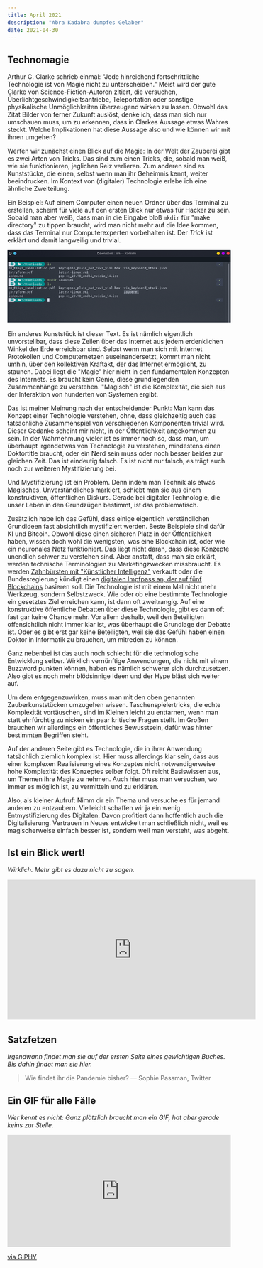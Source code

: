 ```yaml
---
title: April 2021
description: "Abra Kadabra dumpfes Gelaber"
date: 2021-04-30
---
```


## Technomagie

Arthur C. Clarke schrieb einmal: "Jede hinreichend fortschrittliche Technologie ist von Magie nicht zu unterscheiden." Meist wird der gute Clarke von Science-Fiction-Autoren zitiert, die versuchen, Überlichtgeschwindigkeitsantriebe, Teleportation oder sonstige physikalische Unmöglichkeiten überzeugend wirken zu lassen. Obwohl das Zitat Bilder von ferner Zukunft auslöst, denke ich, dass man sich nur umschauen muss, um zu erkennen, dass in Clarkes Aussage etwas Wahres steckt. Welche Implikationen hat diese Aussage also und wie können wir mit ihnen umgehen?

Werfen wir zunächst einen Blick auf die Magie: In der Welt der Zauberei gibt es zwei Arten von Tricks. Das sind zum einen Tricks, die, sobald man weiß, wie sie funktionieren, jeglichen Reiz verlieren. Zum anderen sind es Kunststücke, die einen, selbst wenn man ihr Geheimnis kennt, weiter beeindrucken. Im Kontext von (digitaler) Technologie erlebe ich eine ähnliche Zweiteilung.

Ein Beispiel: Auf einem Computer einen neuen Ordner über das Terminal zu erstellen, scheint für viele auf den ersten Blick nur etwas für Hacker zu sein. Sobald man aber weiß, dass man in die Eingabe bloß `mkdir` für "make directory" zu tippen braucht, wird man nicht mehr auf die Idee kommen, dass das Terminal nur Computerexperten vorbehalten ist. Der _Trick_ ist erklärt und damit langweilig und trivial.

![mkdir im Terminal](./01.png)

Ein anderes Kunststück ist dieser Text. Es ist nämlich eigentlich unvorstellbar, dass diese Zeilen über das Internet aus jedem erdenklichen Winkel der Erde erreichbar sind. Selbst wenn man sich mit Internet Protokollen und Computernetzen auseinandersetzt, kommt man nicht umhin, über den kollektiven Kraftakt, der das Internet ermöglicht, zu staunen. Dabei liegt die "Magie" hier nicht in den fundamentalen Konzepten des Internets. Es braucht kein Genie, diese grundlegenden Zusammenhänge zu verstehen. "Magisch" ist die Komplexität, die sich aus der Interaktion von hunderten von Systemen ergibt.

Das ist meiner Meinung nach der entscheidender Punkt: Man kann das Konzept einer Technologie verstehen, ohne, dass gleichzeitig auch das tatsächliche Zusammenspiel von verschiedenen Komponenten trivial wird. Dieser Gedanke scheint mir nicht, in der Öffentlichkeit angekommen zu sein. In der Wahrnehmung vieler ist es immer noch so, dass man, um überhaupt irgendetwas von Technologie zu verstehen, mindestens einen Doktortitle braucht, oder ein Nerd sein muss oder noch besser beides zur gleichen Zeit. Das ist eindeutig falsch. Es ist nicht nur falsch, es trägt auch noch zur weiteren Mystifizierung bei.

Und Mystifizierung ist ein Problem. Denn indem man Technik als etwas Magisches, Unverständliches markiert, schiebt man sie aus einem konstruktiven, öffentlichen Diskurs. Gerade bei digitaler Technologie, die unser Leben in den Grundzügen bestimmt, ist das problematisch.

Zusätzlich habe ich das Gefühl, dass einige eigentlich verständlichen Grundideen fast absichtlich mystifiziert werden. Beste Beispiele sind dafür KI und Bitcoin. Obwohl diese einen sicheren Platz in der Öffentlichkeit haben, wissen doch wohl die wenigsten, was eine Blockchain ist, oder wie ein neuronales Netz funktioniert. Das liegt nicht daran, dass diese Konzepte unendlich schwer zu verstehen sind. Aber anstatt, dass man sie erklärt, werden technische Terminologien zu Marketingzwecken missbraucht. Es werden [Zahnbürsten mit "Künstlicher Intelligenz"](https://www.oralb.de/de-de/produktkollektionen/genius-x-zahnbuerste) verkauft oder die Bundesregierung kündigt einen [digitalen Impfpass an, der auf fünf Blockchains](https://www.heise.de/news/Digitaler-Corona-Impfpass-IBM-Ubirch-und-fuenf-Blockchains-5076161.html) basieren soll. Die Technologie ist mit einem Mal nicht mehr Werkzeug, sondern Selbstzweck. Wie oder ob eine bestimmte Technologie ein gesetztes Ziel erreichen kann, ist dann oft zweitrangig. Auf eine konstruktive öffentliche Debatten über diese Technologie, gibt es dann oft fast gar keine Chance mehr. Vor allem deshalb, weil den Beteiligten offensichtlich nicht immer klar ist, was überhaupt die Grundlage der Debatte ist. Oder es gibt erst gar keine Beteiligten, weil sie das Gefühl haben einen Doktor in Informatik zu brauchen, um mitreden zu können.

Ganz nebenbei ist das auch noch schlecht für die technologische Entwicklung selber. Wirklich vernünftige Anwendungen, die nicht mit einem Buzzword punkten können, haben es nämlich schwerer sich durchzusetzen. Also gibt es noch mehr blödsinnige Ideen und der Hype bläst sich weiter auf.

Um dem entgegenzuwirken, muss man mit den oben genannten Zauberkunststücken umzugehen wissen. Taschenspielertricks, die echte Komplexität vortäuschen, sind im Kleinen leicht zu enttarnen, wenn man statt ehrfürchtig zu nicken ein paar kritische Fragen stellt. Im Großen brauchen wir allerdings ein öffentliches Bewusstsein, dafür was hinter bestimmten Begriffen steht.

Auf der anderen Seite gibt es Technologie, die in ihrer Anwendung tatsächlich ziemlich komplex ist. Hier muss allerdings klar sein, dass aus einer komplexen Realisierung eines Konzeptes nicht notwendigerweise hohe Komplexität des Konzeptes selber folgt. Oft reicht Basiswissen aus, um Themen ihre Magie zu nehmen. Auch hier muss man versuchen, wo immer es möglich ist, zu vermitteln und zu erklären.

Also, als kleiner Aufruf: Nimm dir ein Thema und versuche es für jemand anderen zu entzaubern. Vielleicht schaffen wir ja ein wenig Entmystifizierung des Digitalen. Davon profitiert dann hoffentlich auch die Digitalisierung. Vertrauen in Neues entwickelt man schließlich nicht, weil es magischerweise einfach besser ist, sondern weil man versteht, was abgeht.

## Ist ein Blick wert!

_Wirklich. Mehr gibt es dazu nicht zu sagen._

<iframe width="560" height="315" src="https://www.youtube-nocookie.com/embed/bBC-nXj3Ng4" title="YouTube video player" frameborder="0" allow="accelerometer; autoplay; clipboard-write; encrypted-media; gyroscope; picture-in-picture" allowfullscreen></iframe>

## Satzfetzen

_Irgendwann findet man sie auf der ersten Seite eines gewichtigen Buches. Bis dahin findet man sie hier._

> Wie findet ihr die Pandemie bisher?
> — Sophie Passman, Twitter

## Ein GIF für alle Fälle

_Wer kennt es nicht: Ganz plötzlich braucht man ein GIF, hat aber gerade keins zur Stelle._

<div style="width:100%;height:0;padding-bottom:50%;position:relative;"><iframe src="https://giphy.com/embed/1zKRlTFQ278PtPtrV2" width="100%" height="100%" style="position:absolute" frameBorder="0" class="giphy-embed" allowFullScreen></iframe></div><p><a href="https://giphy.com/gifs/1zKRlTFQ278PtPtrV2">via GIPHY</a></p>
